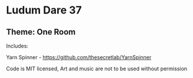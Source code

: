 # Ludum Dare 37
## Theme: One Room


Includes:

Yarn Spinner - https://github.com/thesecretlab/YarnSpinner


Code is MIT licensed, Art and music are not to be used without permission
